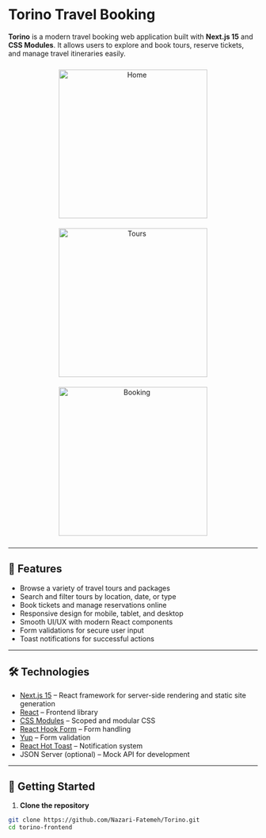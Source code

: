 # Torino Travel Booking

**Torino** is a modern travel booking web application built with **Next.js 15** and **CSS Modules**. It allows users to explore and book tours, reserve tickets, and manage travel itineraries easily.

<p align="center">
  <img src="./images/reademephoto1.png" alt="Home" width="300" style="margin:10px;" />
  <img src="./images/reademephoto2.png" alt="Tours" width="300" style="margin:10px;" />
  <img src="./images/readmephoto3.png" alt="Booking" width="300" style="margin:10px;" />
</p>

---

## 🌟 Features

- Browse a variety of travel tours and packages
- Search and filter tours by location, date, or type
- Book tickets and manage reservations online
- Responsive design for mobile, tablet, and desktop
- Smooth UI/UX with modern React components
- Form validations for secure user input
- Toast notifications for successful actions

---

## 🛠️ Technologies

- [Next.js 15](https://nextjs.org/) – React framework for server-side rendering and static site generation
- [React](https://reactjs.org/) – Frontend library
- [CSS Modules](https://github.com/css-modules/css-modules) – Scoped and modular CSS
- [React Hook Form](https://react-hook-form.com/) – Form handling
- [Yup](https://github.com/jquense/yup) – Form validation
- [React Hot Toast](https://react-hot-toast.com/) – Notification system
- JSON Server (optional) – Mock API for development

---

## 🚀 Getting Started

1. **Clone the repository**

```bash
git clone https://github.com/Nazari-Fatemeh/Torino.git
cd torino-frontend
```
